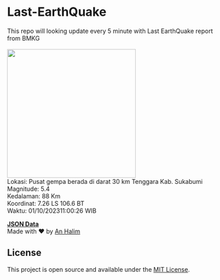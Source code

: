 # Last-EarthQuake
This repo will looking update every 5 minute with Last EarthQuake report from BMKG
<br>
<br>
<img src="https://static.bmkg.go.id/20231001110026.mmi.jpg" width="300"/>
<br>
Lokasi: Pusat gempa berada di darat 30 km Tenggara Kab. Sukabumi <br>
Magnitude: 5.4 <br>
Kedalaman: 88 Km <br>
Koordinat: 7.26 LS 106.6 BT <br>
Waktu: 01/10/202311:00:26 WIB <br>

<a href="./data/data.json">**JSON Data**</a>
<br>
Made with ❤️ by <a href="https://github.com/an-halim">An Halim</a>
## License

This project is open source and available under the [MIT License](LICENSE).

